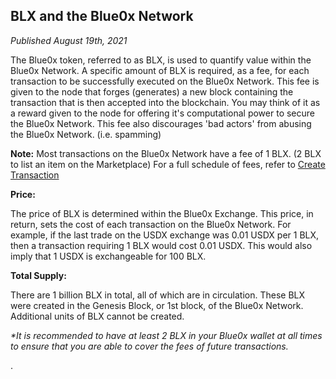 ## **BLX and the Blue0x Network** ##

_Published August 19th, 2021_

The Blue0x token, referred to as BLX, is used to quantify value within the Blue0x Network. A specific amount of BLX is required, as a fee, for each transaction to be successfully executed on the Blue0x Network.  This fee is given to the node that forges (generates) a new block containing the transaction that is then accepted into the blockchain.  You may think of it as a reward given to the node for offering it's computational power to secure the Blue0x Network.  This fee also discourages 'bad actors' from abusing the Blue0x Network. (i.e. spamming)


**Note:** Most transactions on the Blue0x Network have a fee of 1 BLX. (2 BLX to list an item on the Marketplace)
For a full schedule of fees, refer to [Create Transaction](../api/create_transaction.md)

**Price:**

The price of BLX is determined within the Blue0x Exchange.  This price, in return, sets the cost of each transaction on the Blue0x Network.  For example, if the last trade on the USDX exchange was 0.01 USDX per 1 BLX, then a transaction requiring 1 BLX would cost 0.01 USDX.  This would also imply that 1 USDX is exchangeable for 100 BLX. 

**Total Supply:**

There are 1 billion BLX in total, all of which are in circulation.  These BLX were created in the Genesis Block, or 1st block, of the Blue0x Network.  Additional units of BLX cannot be created.

_*It is recommended to have at least 2 BLX in your Blue0x wallet at all times to ensure that you are able to cover the fees of future transactions._





.
